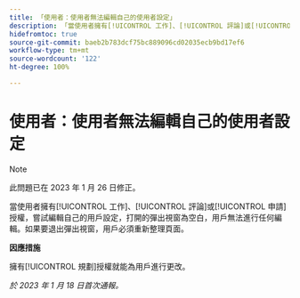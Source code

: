 ```yaml
---
title: 「使用者：使用者無法編輯自己的使用者設定」
description: 「當使用者擁有[!UICONTROL 工作]、[!UICONTROL 評論]或[!UICONTROL 申請]授權，嘗試編輯自己的用戶設定，打開的彈出視窗為空白，用戶無法進行任何編輯。如果要退出彈出視窗，用戶必須重新整理頁面。」
hidefromtoc: true
source-git-commit: baeb2b783dcf75bc889096cd02035ecb9bd17ef6
workflow-type: tm+mt
source-wordcount: '122'
ht-degree: 100%

---
```



# 使用者：使用者無法編輯自己的使用者設定

>[!NOTE]
>
>此問題已在 2023 年 1 月 26 日修正。

當使用者擁有[!UICONTROL 工作]、[!UICONTROL 評論]或[!UICONTROL 申請]授權，嘗試編輯自己的用戶設定，打開的彈出視窗為空白，用戶無法進行任何編輯。如果要退出彈出視窗，用戶必須重新整理頁面。

**因應措施**

擁有[!UICONTROL 規劃]授權就能為用戶進行更改。

_於 2023 年 1 月 18 日首次通報。_

